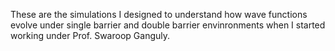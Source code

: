 These are the simulations I designed to understand how wave functions evolve under single barrier and double barrier envinronments when I started working under Prof. Swaroop Ganguly.
